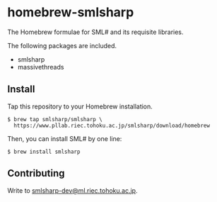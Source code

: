 # homebrew-smlsharp

The Homebrew formulae for SML# and its requisite libraries.

The following packages are included.
* smlsharp
* massivethreads

## Install

Tap this repository to your Homebrew installation.
```
$ brew tap smlsharp/smlsharp \
  https://www.pllab.riec.tohoku.ac.jp/smlsharp/download/homebrew
```
Then, you can install SML# by one line:
```
$ brew install smlsharp
```

## Contributing

Write to smlsharp-dev@ml.riec.tohoku.ac.jp.
